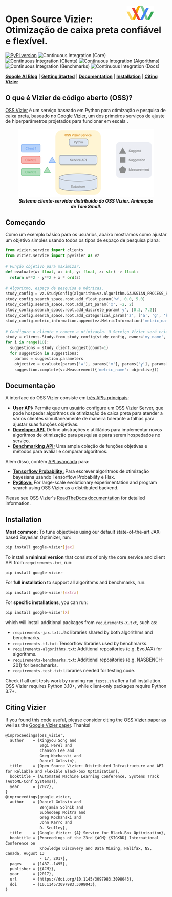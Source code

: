 <figure>
<img src="docs/assets/vizier_logo2.png" width=20% align="right"/>
</figure>

# Open Source Vizier: Otimização de caixa preta confiável e flexível.
[![PyPI version](https://badge.fury.io/py/google-vizier.svg)](https://badge.fury.io/py/google-vizier)
![Continuous Integration (Core)](https://github.com/google/vizier/workflows/pytest_core/badge.svg)
![Continuous Integration (Clients)](https://github.com/google/vizier/workflows/pytest_clients/badge.svg)
![Continuous Integration (Algorithms)](https://github.com/google/vizier/workflows/pytest_algorithms/badge.svg)
![Continuous Integration (Benchmarks)](https://github.com/google/vizier/workflows/pytest_benchmarks/badge.svg)
![Continuous Integration (Docs)](https://github.com/google/vizier/workflows/docs/badge.svg)

  [**Google AI Blog**](https://ai.googleblog.com/2023/02/open-source-vizier-towards-reliable-and.html)
| [**Getting Started**](#getting_started)
| [**Documentation**](#documentation)
| [**Installation**](#installation)
| [**Citing Vizier**](#citing_vizier)

## O que é Vizier de código aberto (OSS)?
[OSS Vizier](https://arxiv.org/abs/2207.13676) é um serviço baseado em Python para otimização e pesquisa de caixa preta, baseado no [Google Vizier](https://dl.acm.org/doi/10.1145/3097983.3098043), um dos primeiros serviços de ajuste de hiperparâmetros projetados para funcionar em escala .
<figure>
<p align="center" width=65%>
<img src="docs/assets/oss_vizier_service.gif"/>
  <br>
  <em><b>Sistema cliente-servidor distribuído do OSS Vizier. Animação de Tom Small.</b></em>
</p>
</figure>

## Começando <a name="getting_started"></a>
Como um exemplo básico para os usuários, abaixo mostramos como ajustar um objetivo simples usando todos os tipos de espaço de pesquisa plana:

```python
from vizier.service import clients
from vizier.service import pyvizier as vz

# Função objetivo para maximizar.
def evaluate(w: float, x: int, y: float, z: str) -> float:
  return w**2 - y**2 + x * ord(z)

# Algoritmo, espaço de pesquisa e métricas.
study_config = vz.StudyConfig(algorithm=vz.Algorithm.GAUSSIAN_PROCESS_BANDIT)
study_config.search_space.root.add_float_param('w', 0.0, 5.0)
study_config.search_space.root.add_int_param('x', -2, 2)
study_config.search_space.root.add_discrete_param('y', [0.3, 7.2])
study_config.search_space.root.add_categorical_param('z', ['a', 'g', 'k'])
study_config.metric_information.append(vz.MetricInformation('metric_name', goal=vz.ObjectiveMetricGoal.MAXIMIZE))

# Configure o cliente e comece a otimização. O Serviço Vizier será criado implicitamente.
study = clients.Study.from_study_config(study_config, owner='my_name', study_id='example')
for i in range(10):
  suggestions = study_client.suggest(count=1)
  for suggestion in suggestions:
    params = suggestion.parameters
    objective = evaluate(params['w'], params['x'], params['y'], params['z'])
    suggestion.complete(vz.Measurement({'metric_name': objective}))
```

## Documentação <a name="documentation"></a>
A interface do OSS Vizier consiste em [três APIs principais](https://oss-vizier.readthedocs.io/en/latest/guides/index.html):

* [**User API:**](https://oss-vizier.readthedocs.io/en/latest/guides/index.html#for-users) Permite que um usuário configure um OSS Vizier Server, que pode hospedar algoritmos de otimização de caixa preta para atender a vários clientes simultaneamente de maneira tolerante a falhas para ajustar suas funções objetivas.
* [**Developer API:**](https://oss-vizier.readthedocs.io/en/latest/guides/index.html#for-developers) Define abstrações e utilitários para implementar novos algoritmos de otimização para pesquisa e para serem hospedados no serviço.
* [**Benchmarking API:**](https://oss-vizier.readthedocs.io/en/latest/guides/index.html#for-benchmarking) Uma ampla coleção de funções objetivas e métodos para avaliar e comparar algoritmos.

Além disso, contém [API avançada](https://oss-vizier.readthedocs.io/en/latest/advanced_topics/index.html) para:

* [**Tensorflow Probability:**](https://oss-vizier.readthedocs.io/en/latest/advanced_topics/index.html#tensorflow-probability) Para escrever algoritmos de otimização bayesiana usando Tensorflow Probability e Flax.
* [**PyGlove:**](https://oss-vizier.readthedocs.io/en/latest/advanced_topics/index.html#pyglove) For large-scale evolutionary experimentation and program search using OSS Vizier as a distributed backend.

Please see OSS Vizier's [ReadTheDocs documentation](https://oss-vizier.readthedocs.io/) for detailed information.

## Installation <a name="installation"></a>
**Most common:** To tune objectives using our default state-of-the-art JAX-based Bayesian Optimizer, run:

```bash
pip install google-vizier[jax]
```

To install a **minimal version** that consists of only the core service and client API from `requirements.txt`, run:

```bash
pip install google-vizier
```

For **full installation** to support all algorithms and benchmarks, run:

```bash
pip install google-vizier[extra]
```

For **specific installations**, you can run:

```bash
pip install google-vizier[X]
```

which will install additional packages from `requirements-X.txt`, such as:

* `requirements-jax.txt`: Jax libraries shared by both algorithms and benchmarks.
* `requirements-tf.txt`: Tensorflow libraries used by benchmarks.
* `requirements-algorithms.txt`: Additional repositories (e.g. EvoJAX) for algorithms.
* `requirements-benchmarks.txt`: Additional repositories (e.g. NASBENCH-201) for benchmarks.
* `requirements-test.txt`: Libraries needed for testing code.

Check if all unit tests work by running `run_tests.sh` after a full installation. OSS Vizier requires Python 3.10+, while client-only packages require Python 3.7+.

## Citing Vizier <a name="citing_vizier"></a>
If you found this code useful, please consider citing the [OSS Vizier paper](https://arxiv.org/abs/2207.13676) as well as the [Google Vizier paper](https://dl.acm.org/doi/10.1145/3097983.3098043). Thanks!

```
@inproceedings{oss_vizier,
  author    = {Xingyou Song and
               Sagi Perel and
               Chansoo Lee and
               Greg Kochanski and
               Daniel Golovin},
  title     = {Open Source Vizier: Distributed Infrastructure and API for Reliable and Flexible Black-box Optimization},
  booktitle = {Automated Machine Learning Conference, Systems Track (AutoML-Conf Systems)},
  year      = {2022},
}
@inproceedings{google_vizier,
  author    = {Daniel Golovin and
               Benjamin Solnik and
               Subhodeep Moitra and
               Greg Kochanski and
               John Karro and
               D. Sculley},
  title     = {Google Vizier: {A} Service for Black-Box Optimization},
  booktitle = {Proceedings of the 23rd {ACM} {SIGKDD} International Conference on
               Knowledge Discovery and Data Mining, Halifax, NS, Canada, August 13
               - 17, 2017},
  pages     = {1487--1495},
  publisher = {{ACM}},
  year      = {2017},
  url       = {https://doi.org/10.1145/3097983.3098043},
  doi       = {10.1145/3097983.3098043},
}
```
